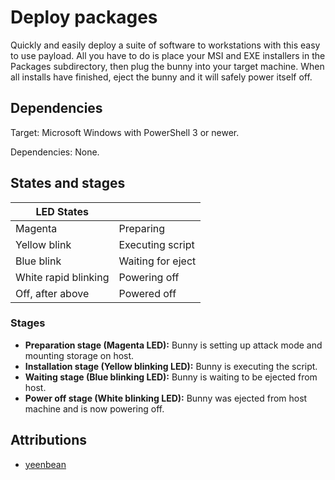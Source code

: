 # Deploy packages

Quickly and easily deploy a suite of software to workstations with this easy to
use payload. All you have to do is place your MSI and EXE installers in the
Packages subdirectory, then plug the bunny into your target machine. When all
installs have finished, eject the bunny and it will safely power itself off.

## Dependencies

Target: Microsoft Windows with PowerShell 3 or newer.

Dependencies: None.

## States and stages

| LED States            |                       |
| --------------------- | --------------------- |
| Magenta               | Preparing             |
| Yellow blink          | Executing script      |
| Blue blink            | Waiting for eject     |
| White rapid blinking  | Powering off          |
| Off, after above      | Powered off           |

### Stages

- **Preparation stage (Magenta LED):** Bunny is setting up attack mode and mounting storage
on host.
- **Installation stage (Yellow blinking LED):** Bunny is executing the script.
- **Waiting stage (Blue blinking LED):** Bunny is waiting to be ejected from
host.
- **Power off stage (White blinking LED):** Bunny was ejected from host machine
and is now powering off.

## Attributions

- [yeenbean](https://github.com/yeenbean)

